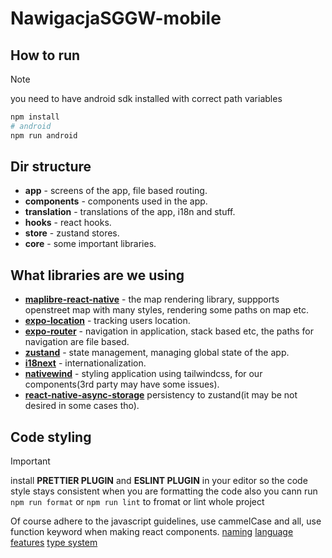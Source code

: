 # NawigacjaSGGW-mobile

## How to run

> [!NOTE]
> you need to have android sdk installed with correct path variables

```bash
npm install
# android
npm run android
```

## Dir structure

- **app** - screens of the app, file based routing.
- **components** - components used in the app.
- **translation** - translations of the app, i18n and stuff.
- **hooks** - react hooks.
- **store** - zustand stores.
- **core** - some important libraries.

## What libraries are we using

- [**maplibre-react-native**](https://github.com/maplibre/maplibre-react-native) - the map rendering library, suppports openstreet map with many styles, rendering some paths on map etc.
- [**expo-location**](https://docs.expo.dev/versions/latest/sdk/location/) - tracking users location.
- [**expo-router**](https://docs.expo.dev/router/introduction/) - navigation in application, stack based etc, the paths for navigation are file based.
- [**zustand**](https://github.com/pmndrs/zustand) - state management, managing global state of the app.
- [**i18next**](https://www.i18next.com/) - internationalization.
- [**nativewind**](https://www.nativewind.dev/) - styling application using tailwindcss, for our components(3rd party may have some issues).
- [**react-native-async-storage**](https://github.com/react-native-async-storage/async-storage) persistency to zustand(it may be not desired in some cases tho).

## Code styling

> [!IMPORTANT]
> install **PRETTIER PLUGIN** and **ESLINT PLUGIN** in your editor so the code style stays consistent when you are formatting the code
> also you cann run `npm run format` or `npm run lint` to fromat or lint whole project

Of course adhere to the javascript guidelines, use cammelCase and all,
use function keyword when making react components.
[naming](https://google.github.io/styleguide/tsguide.html#naming)
[language features](https://google.github.io/styleguide/tsguide.html#language-features)
[type system](https://google.github.io/styleguide/tsguide.html#type-system)
